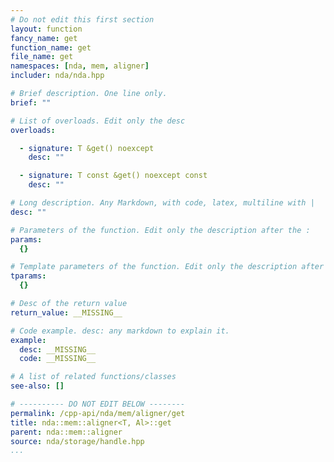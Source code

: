 ```yaml
---
# Do not edit this first section
layout: function
fancy_name: get
function_name: get
file_name: get
namespaces: [nda, mem, aligner]
includer: nda/nda.hpp

# Brief description. One line only.
brief: ""

# List of overloads. Edit only the desc
overloads:

  - signature: T &get() noexcept
    desc: ""

  - signature: T const &get() noexcept const
    desc: ""

# Long description. Any Markdown, with code, latex, multiline with |
desc: ""

# Parameters of the function. Edit only the description after the :
params:
  {}

# Template parameters of the function. Edit only the description after the :
tparams:
  {}

# Desc of the return value
return_value: __MISSING__

# Code example. desc: any markdown to explain it.
example:
  desc: __MISSING__
  code: __MISSING__

# A list of related functions/classes
see-also: []

# ---------- DO NOT EDIT BELOW --------
permalink: /cpp-api/nda/mem/aligner/get
title: nda::mem::aligner<T, Al>::get
parent: nda::mem::aligner
source: nda/storage/handle.hpp
...
```


